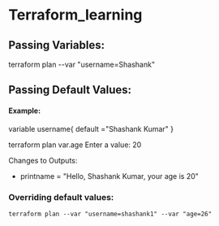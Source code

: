 # Terraform_learning


## Passing Variables: 
 
 terraform plan --var "username=Shashank"

## Passing Default Values:
  
  #### Example: 
   variable username{
    default ="Shashank Kumar"
              }
 
  terraform plan
var.age
  Enter a value: 20


Changes to Outputs:
  + printname = "Hello, Shashank Kumar, your age is 20"

  ### Overriding default values:
    terraform plan --var "username=shashank1" --var "age=26"
  